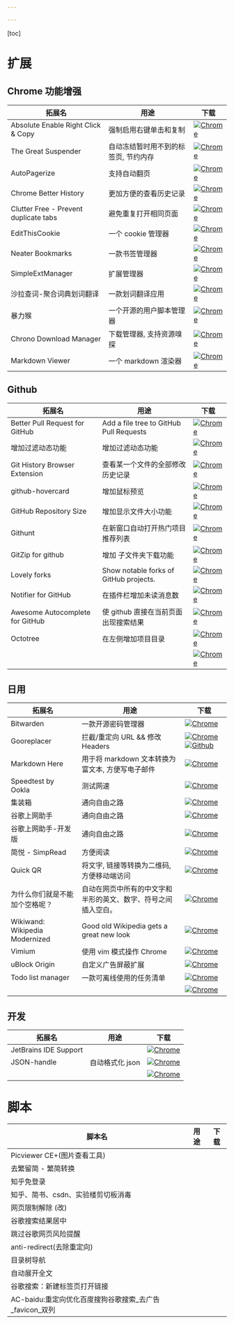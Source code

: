 ```yaml
---

---
```


[toc]


# 扩展

## Chrome 功能增强

| 拓展名 | 用途 | 下载 |
| ----- | ----| --- |
| Absolute Enable Right Click & Copy | 强制启用右键单击和复制 |[![Chrome](https://tva1.sinaimg.cn/large/7a6a15d5gy1frpw0218hnj200g00gt8h.jpg)](https://chrome.google.com/webstore/detail/absolute-enable-right-cli/jdocbkpgdakpekjlhemmfcncgdjeiika)|
| The Great Suspender | 自动冻结暂时用不到的标签页, 节约内存 |[![Chrome](https://tva1.sinaimg.cn/large/7a6a15d5gy1frpw0218hnj200g00gt8h.jpg)](https://chrome.google.com/webstore/detail/the-great-suspender/klbibkeccnjlkjkiokjodocebajanakg?hl=zh-CN)|
| AutoPagerize | 支持自动翻页 |[![Chrome](https://tva1.sinaimg.cn/large/7a6a15d5gy1frpw0218hnj200g00gt8h.jpg)](https://chrome.google.com/webstore/detail/autopagerize/igiofjhpmpihnifddepnpngfjhkfenbp?hl=zh-CN)|
| Chrome Better History | 更加方便的查看历史记录 |[![Chrome](https://tva1.sinaimg.cn/large/7a6a15d5gy1frpw0218hnj200g00gt8h.jpg)](https://chrome.google.com/webstore/detail/chrome-better-history/aadbaagbanfijdnflkhepgjmhlpppbad)|
| Clutter Free - Prevent duplicate tabs | 避免重复打开相同页面 |[![Chrome](https://tva1.sinaimg.cn/large/7a6a15d5gy1frpw0218hnj200g00gt8h.jpg)](https://chrome.google.com/webstore/detail/clutter-free-prevent-dupl/iipjdmnoigaobkamfhnojmglcdbnfaaf)|
| EditThisCookie | 一个 cookie 管理器 |[![Chrome](https://tva1.sinaimg.cn/large/7a6a15d5gy1frpw0218hnj200g00gt8h.jpg)](https://chrome.google.com/webstore/detail/editthiscookie/fngmhnnpilhplaeedifhccceomclgfbg?hl=zh-CN)|
| Neater Bookmarks | 一款书签管理器 |[![Chrome](https://tva1.sinaimg.cn/large/7a6a15d5gy1frpw0218hnj200g00gt8h.jpg)](https://chrome.google.com/webstore/detail/neater-bookmarks/ofgjggbjanlhbgaemjbkiegeebmccifi?hl=zh-CN)|
| SimpleExtManager | 扩展管理器 |[![Chrome](https://tva1.sinaimg.cn/large/7a6a15d5gy1frpw0218hnj200g00gt8h.jpg)](https://chrome.google.com/webstore/detail/simpleextmanager/kniehgiejgnnpgojkdhhjbgbllnfkfdk)|
| 沙拉查词-聚合词典划词翻译 | 一款划词翻译应用 |[![Chrome](https://tva1.sinaimg.cn/large/7a6a15d5gy1frpw0218hnj200g00gt8h.jpg)](https://chrome.google.com/webstore/detail/%E6%B2%99%E6%8B%89%E6%9F%A5%E8%AF%8D-%E8%81%9A%E5%90%88%E8%AF%8D%E5%85%B8%E5%88%92%E8%AF%8D%E7%BF%BB%E8%AF%91/cdonnmffkdaoajfknoeeecmchibpmkmg?hl=zh-CN)|
| 暴力猴 | 一个开源的用户脚本管理器 |[![Chrome](https://tva1.sinaimg.cn/large/7a6a15d5gy1frpw0218hnj200g00gt8h.jpg)](https://chrome.google.com/webstore/detail/violentmonkey/jinjaccalgkegednnccohejagnlnfdag?hl=zh-CN)|
| Chrono Download Manager               | 下载管理器, 支持资源嗅探 |[![Chrome](https://img2020.cnblogs.com/blog/1823594/202003/1823594-20200323193124037-1221339147.png)](https://crx.dam.io/ext/mciiogijehkdemklbdcbfkefimifhecn.html)|
| Markdown Viewer | 一个 markdown 渲染器 |[![Chrome](https://tva1.sinaimg.cn/large/7a6a15d5gy1frpw0218hnj200g00gt8h.jpg)](https://chrome.google.com/webstore/detail/markdown-viewer/ckkdlimhmcjmikdlpkmbgfkaikojcbjk)|



## Github
| 拓展名 | 用途 | 下载 |
| ----- | ----| --- |
| Better Pull Request for GitHub | Add a file tree to GitHub Pull Requests |[![Chrome](https://tva1.sinaimg.cn/large/7a6a15d5gy1frpw0218hnj200g00gt8h.jpg)](https://chrome.google.com/webstore/detail/better-pull-request-for-g/nfhdjopbhlggibjlimhdbogflgmbiahc?hl=zh-CN)|
| 增加过滤动态功能 | 增加过滤动态功能 |[![Chrome](https://tva1.sinaimg.cn/large/7a6a15d5gy1frpw0218hnj200g00gt8h.jpg)](https://chrome.google.com/webstore/detail/dashboard-filter-for-gith/pcnaddhmngnnpookfhhamkelhhakimdg)|
| Git History Browser Extension | 查看某一个文件的全部修改历史记录 |[![Chrome](https://tva1.sinaimg.cn/large/7a6a15d5gy1frpw0218hnj200g00gt8h.jpg)](https://chrome.google.com/webstore/detail/git-history-browser-exten/laghnmifffncfonaoffcndocllegejnf?hl=es-419)|
| github-hovercard | 增加鼠标预览 |[![Chrome](https://tva1.sinaimg.cn/large/7a6a15d5gy1frpw0218hnj200g00gt8h.jpg)](https://chrome.google.com/webstore/detail/github-hovercard/mmoahbbnojgkclgceahhakhnccimnplk)|
| GitHub Repository Size | 增加显示文件大小功能 |[![Chrome](https://tva1.sinaimg.cn/large/7a6a15d5gy1frpw0218hnj200g00gt8h.jpg)](https://chrome.google.com/webstore/detail/github-repository-size/apnjnioapinblneaedefcnopcjepgkci)|
| Githunt | 在新窗口自动打开热门项目推荐列表 |[![Chrome](https://tva1.sinaimg.cn/large/7a6a15d5gy1frpw0218hnj200g00gt8h.jpg)](https://chrome.google.com/webstore/detail/githunt/khpcnaokfebphakjgdgpinmglconplhp)|
| GitZip for github | 增加 子文件夹下载功能 |[![Chrome](https://tva1.sinaimg.cn/large/7a6a15d5gy1frpw0218hnj200g00gt8h.jpg)](https://chrome.google.com/webstore/detail/gitzip-for-github/ffabmkklhbepgcgfonabamgnfafbdlkn)|
| Lovely forks | Show notable forks of GitHub projects. |[![Chrome](https://tva1.sinaimg.cn/large/7a6a15d5gy1frpw0218hnj200g00gt8h.jpg)](https://chrome.google.com/webstore/detail/lovely-forks/ialbpcipalajnakfondkflpkagbkdoib)|
| Notifier for GitHub | 在插件栏增加未读消息数 |[![Chrome](https://tva1.sinaimg.cn/large/7a6a15d5gy1frpw0218hnj200g00gt8h.jpg)](https://chrome.google.com/webstore/detail/notifier-for-github/lmjdlojahmbbcodnpecnjnmlddbkjhnn)|
| Awesome Autocomplete for GitHub | 使 github 直接在当前页面出现搜索结果 |[![Chrome](https://tva1.sinaimg.cn/large/7a6a15d5gy1frpw0218hnj200g00gt8h.jpg)](https://chrome.google.com/webstore/detail/awesome-autocomplete-for/djkfdjpoelphhdclfjhnffmnlnoknfnd)|
| Octotree | 在左侧增加项目目录 |[![Chrome](https://tva1.sinaimg.cn/large/7a6a15d5gy1frpw0218hnj200g00gt8h.jpg)](https://chrome.google.com/webstore/detail/octotree/bkhaagjahfmjljalopjnoealnfndnagc?hl=zh-CN)|
|       |     |[![Chrome](https://tva1.sinaimg.cn/large/7a6a15d5gy1frpw0218hnj200g00gt8h.jpg)]()|


## 日用
| 拓展名 | 用途 | 下载 |
| ----- | ----| --- |
| Bitwarden | 一款开源密码管理器 |[![Chrome](https://tva1.sinaimg.cn/large/7a6a15d5gy1frpw0218hnj200g00gt8h.jpg)](https://chrome.google.com/webstore/detail/better-pull-request-for-g/nfhdjopbhlggibjlimhdbogflgmbiahc?hl=zh-CN)|
| Gooreplacer | 拦截/重定向 URL && 修改 Headers |[![Chrome](https://tva1.sinaimg.cn/large/7a6a15d5gy1frpw0218hnj200g00gt8h.jpg)](https://chrome.google.com/webstore/detail/gooreplacer/jnlkjeecojckkigmchmfoigphmgkgbip)[![Github](https://img2020.cnblogs.com/blog/1823594/202003/1823594-20200323193124037-1221339147.png)](https://github.com/jiacai2050/gooreplacer)|
| Markdown Here | 用于将 markdown 文本转换为富文本, 方便写电子邮件 |[![Chrome](https://tva1.sinaimg.cn/large/7a6a15d5gy1frpw0218hnj200g00gt8h.jpg)](https://chrome.google.com/webstore/detail/markdown-here/elifhakcjgalahccnjkneoccemfahfoa?hl=zh-CN)|
| Speedtest by Ookla | 测试网速 |[![Chrome](https://tva1.sinaimg.cn/large/7a6a15d5gy1frpw0218hnj200g00gt8h.jpg)](https://chrome.google.com/webstore/detail/speedtest-by-ookla/pgjjikdiikihdfpoppgaidccahalehjh)|
| 集装箱 | 通向自由之路 |[![Chrome](https://tva1.sinaimg.cn/large/7a6a15d5gy1frpw0218hnj200g00gt8h.jpg)]([https://chrome.google.com/webstore/detail/%E9%9B%86%E8%A3%85%E7%AE%B1/kbgigmcnifmaklccibmlepmahpfdhjch?hl=zh-CN](https://chrome.google.com/webstore/detail/集装箱/kbgigmcnifmaklccibmlepmahpfdhjch?hl=zh-CN))|
| 谷歌上网助手 | 通向自由之路 |[![Chrome](https://tva1.sinaimg.cn/large/7a6a15d5gy1frpw0218hnj200g00gt8h.jpg)](https://chrome.google.com/webstore/detail/%E8%B0%B7%E6%AD%8C%E4%B8%8A%E7%BD%91%E5%8A%A9%E6%89%8B/nonmafimegllfoonjgplbabhmgfanaka?hl=zh-CN)|
| 谷歌上网助手-开发版 | 通向自由之路 |[![Chrome](https://tva1.sinaimg.cn/large/7a6a15d5gy1frpw0218hnj200g00gt8h.jpg)](https://chrome.google.com/webstore/detail/谷歌上网助手-开发版/cieikaeocafmceoapfogpffaalkncpkc?hl=zh-CN)|
| 简悦 - SimpRead | 方便阅读 |[![Chrome](https://tva1.sinaimg.cn/large/7a6a15d5gy1frpw0218hnj200g00gt8h.jpg)](https://chrome.google.com/webstore/detail/simpread-reader-view/ijllcpnolfcooahcekpamkbidhejabll?hl=zh-CN)|
| Quick QR | 将文字, 链接等转换为二维码, 方便移动端访问 |[![Chrome](https://tva1.sinaimg.cn/large/7a6a15d5gy1frpw0218hnj200g00gt8h.jpg)](https://chrome.google.com/webstore/detail/quick-qr-code-generator/afpbjjgbdimpioenaedcjgkaigggcdpp)|
| 为什么你们就是不能加个空格呢？ | 自动在网页中所有的中文字和半形的英文、数字、符号之间插入空白。 |[![Chrome](https://tva1.sinaimg.cn/large/7a6a15d5gy1frpw0218hnj200g00gt8h.jpg)]([https://chrome.google.com/webstore/detail/%E7%82%BA%E4%BB%80%E9%BA%BC%E4%BD%A0%E5%80%91%E5%B0%B1%E6%98%AF%E4%B8%8D%E8%83%BD%E5%8A%A0%E5%80%8B%E7%A9%BA%E6%A0%BC%E5%91%A2%EF%BC%9F/paphcfdffjnbcgkokihcdjliihicmbpd?hl=zh-CN](https://chrome.google.com/webstore/detail/為什麼你們就是不能加個空格呢？/paphcfdffjnbcgkokihcdjliihicmbpd?hl=zh-CN))|
| Wikiwand: Wikipedia Modernized | Good old Wikipedia gets a great new look |[![Chrome](https://tva1.sinaimg.cn/large/7a6a15d5gy1frpw0218hnj200g00gt8h.jpg)](https://chrome.google.com/webstore/detail/wikiwand-wikipedia-modern/emffkefkbkpkgpdeeooapgaicgmcbolj?hl=zh-CN)|
| Vimium | 使用 vim 模式操作 Chrome |[![Chrome](https://tva1.sinaimg.cn/large/7a6a15d5gy1frpw0218hnj200g00gt8h.jpg)](https://chrome.google.com/webstore/detail/vimium/dbepggeogbaibhgnhhndojpepiihcmeb)|
| uBlock Origin                  | 自定义广告屏蔽扩展 |[![Chrome](https://tva1.sinaimg.cn/large/7a6a15d5gy1frpw0218hnj200g00gt8h.jpg)](https://chrome.google.com/webstore/detail/ublock-origin/cjpalhdlnbpafiamejdnhcphjbkeiagm?hl=zh-CN)|
| Todo list manager | 一款可离线使用的任务清单 |[![Chrome](https://tva1.sinaimg.cn/large/7a6a15d5gy1frpw0218hnj200g00gt8h.jpg)](https://chrome.google.com/webstore/detail/todo-list-manager/lfhdphnciighhnfcdfafblgfnndchkea?hl=zh-CN)|
|       |     |[![Chrome](https://tva1.sinaimg.cn/large/7a6a15d5gy1frpw0218hnj200g00gt8h.jpg)]()|






## 开发
| 拓展名 | 用途 | 下载 |
| ----- | ----| --- |
| JetBrains IDE Support |  |[![Chrome](https://tva1.sinaimg.cn/large/7a6a15d5gy1frpw0218hnj200g00gt8h.jpg)]()|
| JSON-handle | 自动格式化 json |[![Chrome](https://tva1.sinaimg.cn/large/7a6a15d5gy1frpw0218hnj200g00gt8h.jpg)](https://chrome.google.com/webstore/detail/json-handle/iahnhfdhidomcpggpaimmmahffihkfnj?hl=zh-CN)|
|       |     |[![Chrome](https://tva1.sinaimg.cn/large/7a6a15d5gy1frpw0218hnj200g00gt8h.jpg)]()|



# 脚本
| 脚本名 | 用途 | 下载 |
| ----- | ---- | ---- |
| Picviewer CE+(图片查看工具)        | | |
| 去繁留简 - 繁简转换 | | |
| 知乎免登录 | | |
| 知乎、简书、csdn、实验楼剪切板消毒 | | |
| 网页限制解除 (改)                  | | |
| 谷歌搜索结果居中                   | | |
| 跳过谷歌网页风险提醒               | | |
| anti-redirect(去除重定向)          | | |
| 目录树导航 | | |
| 自动展开全文 | | |
| 谷歌搜索：新建标签页打开链接 | | |
| AC-baidu:重定向优化百度搜狗谷歌搜索_去广告_favicon_双列 | | |





